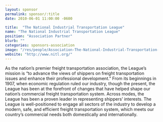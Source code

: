 ```yaml
---
layout: sponsor
permalink: sponsor/:title
date: 2010-06-01 11:00:00 -0600

title:  "The National Industrial Transportation League"
name: "The National Industrial Transportation League"
position: "Association Partner"
blurb: ""
categories: sponsors-association
image: "/res/people/Association-The-National-Industrial-Transportation-League.jpg"
website: "http://www.nitl.org/"
---
```


As the nation’s premier freight transportation association, the League’s mission is “to advance the views of shippers on freight transportation issues and enhance their professional development.” From its beginnings in 1907, when economic regulation ruled our industry, though the present, the League has been at the forefront of changes that have helped shape our nation’s commercial freight transportation system. Across modes, the League has been a proven leader in representing shippers’ interests. The League is well-positioned to engage all sectors of the industry to develop a modern, safe, and efficient freight transportation system, which meets our country’s commercial needs both domestically and internationally.